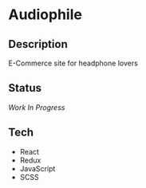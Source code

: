 # Audiophile

## Description

E-Commerce site for headphone lovers

## Status

_Work In Progress_

## Tech

- React
- Redux
- JavaScript
- SCSS
